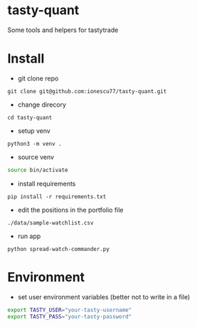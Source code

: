 # tasty-quant
Some tools and helpers for tastytrade


# Install
- git clone repo
```
git clone git@github.com:ionescu77/tasty-quant.git
```
- change direcory
```
cd tasty-quant
```
- setup venv
```
python3 -m venv .
```
- source venv
```bash
source bin/activate
```
- install requirements
```
pip install -r requirements.txt
```
- edit the positions in the portfolio file
```
./data/sample-watchlist.csv
```
- run app
```
python spread-watch-commander.py
```

# Environment
- set user environment variables (better not to write in a file)
```bash
export TASTY_USER="your-tasty-username"
export TASTY_PASS="your-tasty-password"
```

